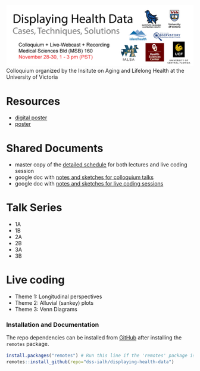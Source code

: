 ![col-logo][col-logo]
Colloquium organized by the Insitute on Aging and Lifelong Health at the University of Victoria

# Resources
- [digital poster][digicaster]
- [poster][poster]

# Shared Documents
- master copy of the [detailed schedule][schedule] for both lectures and live coding session
- google doc with [notes and sketches for colloquium talks][notes_talks]
- google doc with [notes and sketches for live coding sessions][notes_live]

[notes_talks]:https://docs.google.com/document/d/15SYHa7mftXQk8qyGJ9aT26kQOjbCqtzrg6IS68Foflc/edit?usp=sharing
[notes_live]:https://docs.google.com/document/d/1ARRecAQWkWZ80dedC5Qcv7_fHOAny_sE1fHipssauJU/edit?usp=sharing
[schedule]:https://docs.google.com/document/d/1emVSoSsf7Sh1fSXrl_S_kC3ng_-lCD8t5EtIb1AHea8/edit?usp=sharing

# Talk Series
- 1A 
- 1B
- 2A 
- 2B
- 3A 
- 3B

# Live coding 
- Theme 1: Longitudinal perspectives
- Theme 2: Alluvial (sankey) plots
- Theme 3: Venn Diagrams

[col-logo]:libs/images/colloquium-logo-head.jpg
[digicaster]:https://drive.google.com/open?id=1UmU7yrm4pon8Ilh1rhlGuKdxeLmhuay4
[poster]:https://drive.google.com/open?id=1ko083Jix6jp6urFq-ghMhvlFs0P_5VQd
[schedule-summary]:https://drive.google.com/open?id=1h5qDcoRTJNLSteSOc7AaJ4T7yiBHfANy


### Installation and Documentation

The repo dependencies can be installed from [GitHub](https://github.com/dss-ialh/displaying-health-data) after installing the `remotes` package.

```r
install.packages("remotes") # Run this line if the 'remotes' package isn't installed already.
remotes::install_github(repo="dss-ialh/displaying-health-data")
```
